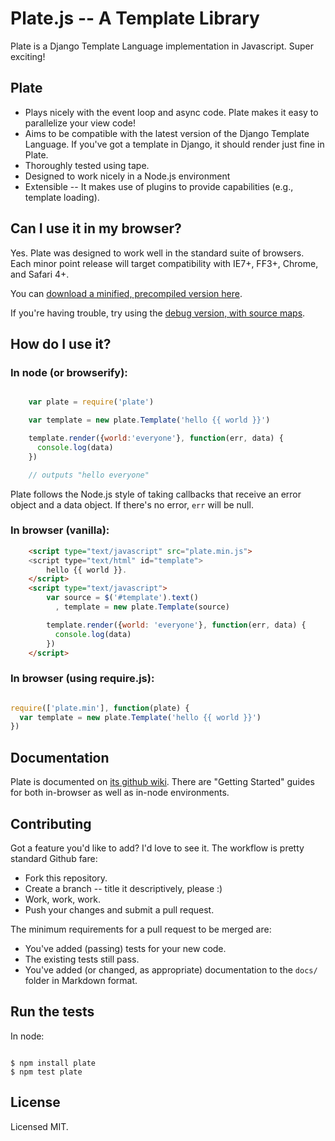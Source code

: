 Plate.js -- A Template Library
=================================

Plate is a Django Template Language implementation in Javascript. Super exciting!

Plate
----------
* Plays nicely with the event loop and async code. Plate makes it easy to parallelize your view code!
* Aims to be compatible with the latest version of the Django Template Language. If you've got a template in Django, it should render just fine in Plate.
* Thoroughly tested using tape.
* Designed to work nicely in a Node.js environment
* Extensible -- It makes use of plugins to provide capabilities (e.g., template loading).

Can I use it in my browser?
---------------------------

Yes. Plate was designed to work well in the standard suite of browsers. Each minor point release will target
compatibility with IE7+, FF3+, Chrome, and Safari 4+.

You can [download a minified, precompiled version here](https://raw.github.com/chrisdickinson/plate/master/dist/plate.min.js).

If you're having trouble, try using the [debug version, with source maps](https://raw.github.com/chrisdickinson/plate/master/dist/plate.debug.js).


How do I use it?
----------------

### In node (or browserify):

```javascript

    var plate = require('plate')

    var template = new plate.Template('hello {{ world }}')

    template.render({world:'everyone'}, function(err, data) {
      console.log(data)
    })

    // outputs "hello everyone"

```

Plate follows the Node.js style of taking callbacks that receive an error object and a data object. If there's no
error, `err` will be null.

### In browser (vanilla):

```html
    <script type="text/javascript" src="plate.min.js">
    <script type="text/html" id="template">
        hello {{ world }}.
    </script>
    <script type="text/javascript">
        var source = $('#template').text()
          , template = new plate.Template(source)

        template.render({world: 'everyone'}, function(err, data) {
          console.log(data)
        })
    </script>
```

### In browser (using require.js):

```javascript

require(['plate.min'], function(plate) {
  var template = new plate.Template('hello {{ world }}')
})


```

Documentation
-------------

Plate is documented on [its github wiki](https://github.com/chrisdickinson/plate/wiki). There are "Getting Started"
guides for both in-browser as well as in-node environments.

Contributing
------------

Got a feature you'd like to add? I'd love to see it. The workflow is pretty standard Github fare:

* Fork this repository.
* Create a branch -- title it descriptively, please :)
* Work, work, work. 
* Push your changes and submit a pull request.

The minimum requirements for a pull request to be merged are:

* You've added (passing) tests for your new code.
* The existing tests still pass.
* You've added (or changed, as appropriate) documentation to the `docs/` folder in Markdown format.

Run the tests
-------------

In node:

````

$ npm install plate
$ npm test plate

````

License
-----------------
Licensed MIT.

